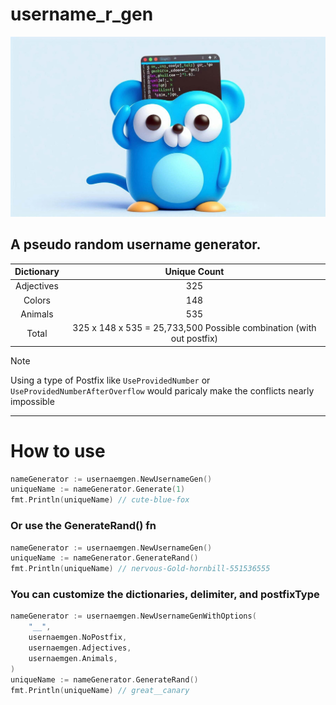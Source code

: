 # username_r_gen

<img src="./gopher.jpg" />

## A pseudo random username generator.

| Dictionary |                             Unique Count                             |
| :--------: | :------------------------------------------------------------------: |
| Adjectives |                                 325                                  |
|   Colors   |                                 148                                  |
|  Animals   |                                 535                                  |
|   Total    | 325 x 148 x 535 = 25,733,500 Possible combination (with out postfix) |

> [!NOTE]
> Using a type of Postfix like `UseProvidedNumber` or `UseProvidedNumberAfterOverflow` would paricaly make the conflicts nearly impossible

---

# How to use

```go
nameGenerator := usernaemgen.NewUsernameGen()
uniqueName := nameGenerator.Generate(1)
fmt.Println(uniqueName) // cute-blue-fox
```

### Or use the GenerateRand() fn

```go
nameGenerator := usernaemgen.NewUsernameGen()
uniqueName := nameGenerator.GenerateRand()
fmt.Println(uniqueName) // nervous-Gold-hornbill-551536555
```

### You can customize the dictionaries, delimiter, and postfixType

```go
nameGenerator := usernaemgen.NewUsernameGenWithOptions(
	"__",
	usernaemgen.NoPostfix,
	usernaemgen.Adjectives,
	usernaemgen.Animals,
)
uniqueName := nameGenerator.GenerateRand()
fmt.Println(uniqueName) // great__canary
```
